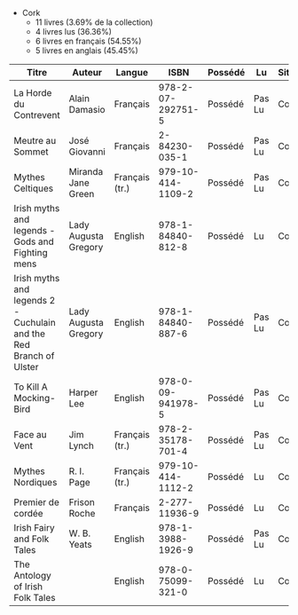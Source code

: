 - Cork
    - 11 livres (3.69% de la collection)
    - 4 livres lus (36.36%)
    - 6 livres en français (54.55%)
    - 5 livres en anglais (45.45%)

| Titre | Auteur | Langue | ISBN | Possédé | Lu | Situation | Notes |
| --- | --- | --- | --- | --- | --- | --- | --- |
| La Horde du Contrevent | Alain Damasio | Français | 978-2-07-292751-5 | Possédé | Pas Lu | Cork | |
| Meutre au Sommet | José Giovanni | Français | 2-84230-035-1 | Possédé | Pas Lu | Cork | Emprunté from pépé |
| Mythes Celtiques | Miranda Jane Green | Français (tr.) | 979-10-414-1109-2 | Possédé | Pas Lu | Cork | |
| Irish myths and legends - Gods and Fighting mens | Lady Augusta Gregory | English | 978-1-84840-812-8 | Possédé | Lu | Cork | |
| Irish myths and legends 2 - Cuchulain and the Red Branch of Ulster | Lady Augusta Gregory | English | 978-1-84840-887-6 | Possédé | Pas Lu | Cork | |
| To Kill A Mocking-Bird | Harper Lee | English | 978-0-09-941978-5 | Possédé | Pas Lu | Cork | |
| Face au Vent | Jim Lynch | Français (tr.) | 978-2-35178-701-4 | Possédé | Pas Lu | Cork | |
| Mythes Nordiques | R. I. Page | Français (tr.) | 979-10-414-1112-2 | Possédé | Lu | Cork | |
| Premier de cordée | Frison Roche | Français | 2-277-11936-9 | Possédé | Lu | Cork | |
| Irish Fairy and Folk Tales | W. B. Yeats | English | 978-1-3988-1926-9 | Possédé | Pas Lu | Cork | |
| The Antology of Irish Folk Tales | | English | 978-0-75099-321-0 | Possédé | Lu | Cork | |

